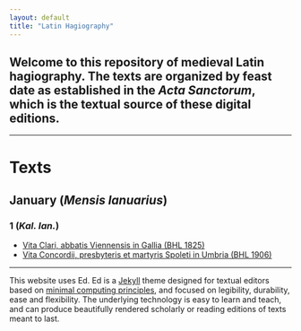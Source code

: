 ```yaml
---
layout: default
title: "Latin Hagiography"
---
```


## Welcome to this repository of medieval Latin hagiography. The texts are organized by feast date as established in the *Acta Sanctorum*, which is the textual source of these digital editions. 


---


# Texts

## January (*Mensis Ianuarius*)

### 1 (*Kal. Ian.*)

- [Vita Clari, abbatis Viennensis in Gallia (BHL 1825)](https://cjkoepke1.github.io/tutorial/texts/vita-clari/)
- [Vita Concordii, presbyteris et martyris Spoleti in Umbria (BHL 1906)](https://cjkoepke1.github.io/tutorial/texts/vita-concordii/)

---

This website uses Ed. Ed is a [Jekyll](https://jekyllrb.com/) theme designed for textual editors based on [minimal computing principles](http://go-dh.github.io/mincomp/), and focused on legibility, durability, ease and flexibility. The underlying technology is easy to learn and teach, and can produce beautifully rendered scholarly or reading editions of texts meant to last.
